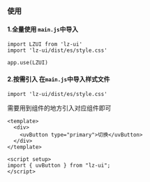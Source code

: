 ### 使用

#### 1.全量使用 `main.js`中导入

```
import LZUI from 'lz-ui'
import 'lz-ui/dist/es/style.css'

app.use(LZUI)
```

#### 2.按需引入 在`main.js`中导入样式文件

```
import 'lz-ui/dist/es/style.css'
```

需要用到组件的地方引入对应组件即可

```vue
<template>
  <div>
    <uvButton type="primary">切换</uvButton>
  </div>
</template>

<script setup>
import { uvButton } from "lz-ui";
</script>
```
